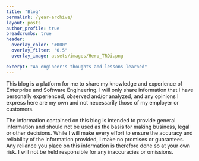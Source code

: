 ```yaml
---
title: "Blog"
permalink: /year-archive/
layout: posts
author_profile: true
breadcrumbs: true
header:
  overlay_color: "#000"
  overlay_filter: "0.5"
  overlay_image: assets/images/Hero_TROi.png

excerpt: "An engineer's thoughts and lessons learned"
---
```

This blog is a platform for me to share my knowledge and experience of Enterprise and Software Engineering. I will only share information that I have personally experienced, observed and/or analyzed, and any opinions I express here are my own and not necessarily those of my employer or customers. 

The information contained on this blog is intended to provide general information and should not be used as the basis for making business, legal or other decisions. While I will make every effort to ensure the accuracy and reliability of the information provided, I make no promises or guarantees. Any reliance you place on this information is therefore done so at your own risk. I will not be held responsible for any inaccuracies or omissions.
